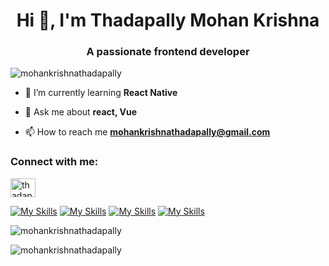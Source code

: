 <h1 align="center">Hi 👋, I'm Thadapally Mohan Krishna</h1>
<h3 align="center">A passionate frontend developer</h3>

<p align="left"> <img src="https://komarev.com/ghpvc/?username=mohankrishnathadapally&label=Profile%20views&color=0e75b6&style=flat" alt="mohankrishnathadapally" /> </p>

- 🌱 I’m currently learning **React Native**

- 💬 Ask me about **react, Vue**

- 📫 How to reach me **mohankrishnathadapally@gmail.com**

<h3 align="left">Connect with me:</h3>
<p align="left">
<a href="https://linkedin.com/in/thadapallymohankrishna" target="blank"><img align="center" src="https://raw.githubusercontent.com/rahuldkjain/github-profile-readme-generator/master/src/images/icons/Social/linked-in-alt.svg" alt="thadapallymohankrishna" height="30" width="40" /></a>
</p>

[![My Skills](https://skillicons.dev/icons?i=js,html,css)](https://skillicons.dev)
[![My Skills](https://skillicons.dev/icons?i=java,c)](https://skillicons.dev)
[![My Skills](https://skillicons.dev/icons?i=react,vite)](https://skillicons.dev)
[![My Skills](https://skillicons.dev/icons?i=git)](https://skillicons.dev)

<p><img align="center" src="https://github-readme-stats.vercel.app/api/top-langs?username=mohankrishnathadapally&show_icons=true&locale=en&layout=compact" alt="mohankrishnathadapally" /></p>

<p><img align="center" src="https://github-readme-streak-stats.herokuapp.com/?user=mohankrishnathadapally&" alt="mohankrishnathadapally" /></p>
